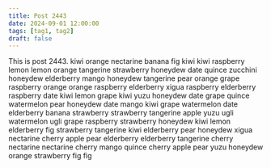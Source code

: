 ```yaml
---
title: Post 2443
date: 2024-09-01 12:00:00
tags: [tag1, tag2]
draft: false
---
```

This is post 2443.
kiwi
orange
nectarine
banana
fig
kiwi
kiwi
raspberry
lemon
lemon
orange
tangerine
strawberry
honeydew
date
quince
zucchini
honeydew
elderberry
mango
honeydew
tangerine
pear
orange
grape
raspberry
orange
orange
raspberry
elderberry
xigua
raspberry
elderberry
raspberry
date
kiwi
lemon
grape
kiwi
yuzu
honeydew
date
grape
quince
watermelon
pear
honeydew
date
mango
kiwi
grape
watermelon
date
elderberry
banana
strawberry
strawberry
tangerine
apple
yuzu
ugli
watermelon
ugli
grape
raspberry
strawberry
honeydew
kiwi
lemon
elderberry
fig
strawberry
tangerine
kiwi
elderberry
pear
honeydew
xigua
nectarine
cherry
apple
pear
elderberry
elderberry
tangerine
cherry
nectarine
nectarine
cherry
mango
quince
cherry
apple
pear
yuzu
honeydew
orange
strawberry
fig
fig
